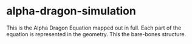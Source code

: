 # alpha-dragon-simulation
This is the Alpha Dragon Equation mapped out in full. Each part of the equation is represented in the geometry. This the bare-bones structure.
